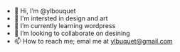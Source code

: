 - 👋 Hi, I’m @ylbouquet
- 👀 I'm intersted in design and art
- 🌱 I’m currently learning wordpress
- 💞️ I’m looking to collaborate on desining
- 📫 How to reach me; emal me at ylbuquet@gmail.com

<!---
ylbouquet/ylbouquet is a ✨ special ✨ repository because its `README.md` (this file) appears on your GitHub profile.
You can click the Preview link to take a look at your changes.
--->

